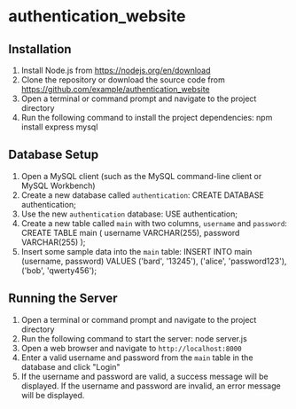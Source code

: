 # authentication_website

## Installation

1. Install Node.js from https://nodejs.org/en/download
2. Clone the repository or download the source code from https://github.com/example/authentication_website
3. Open a terminal or command prompt and navigate to the project directory
4. Run the following command to install the project dependencies:
npm install express mysql

## Database Setup

1. Open a MySQL client (such as the MySQL command-line client or MySQL Workbench)
2. Create a new database called `authentication`:
CREATE DATABASE authentication;
3. Use the new `authentication` database:
USE authentication;
4. Create a new table called `main` with two columns, `username` and `password`:
CREATE TABLE main (
username VARCHAR(255),
password VARCHAR(255)
);
5. Insert some sample data into the `main` table:
INSERT INTO main (username, password) VALUES
('bard', '13245'),
('alice', 'password123'),
('bob', 'qwerty456');

## Running the Server

1. Open a terminal or command prompt and navigate to the project directory
2. Run the following command to start the server:
node server.js
3. Open a web browser and navigate to `http://localhost:8000`
4. Enter a valid username and password from the `main` table in the database and click "Login"
5. If the username and password are valid, a success message will be displayed. If the username and password are invalid, an error message will be displayed.
